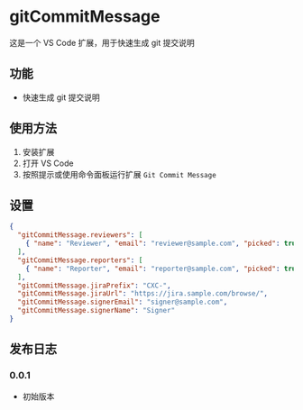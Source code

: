 # gitCommitMessage

这是一个 VS Code 扩展，用于快速生成 git 提交说明

## 功能

- 快速生成 git 提交说明

## 使用方法

1. 安装扩展
2. 打开 VS Code
3. 按照提示或使用命令面板运行扩展 `Git Commit Message`

## 设置

```json
{
  "gitCommitMessage.reviewers": [
    { "name": "Reviewer", "email": "reviewer@sample.com", "picked": true }
  ],
  "gitCommitMessage.reporters": [
    { "name": "Reporter", "email": "reporter@sample.com", "picked": true }
  ],
  "gitCommitMessage.jiraPrefix": "CXC-",
  "gitCommitMessage.jiraUrl": "https://jira.sample.com/browse/",
  "gitCommitMessage.signerEmail": "signer@sample.com",
  "gitCommitMessage.signerName": "Signer"
}
```

## 发布日志

### 0.0.1

- 初始版本

